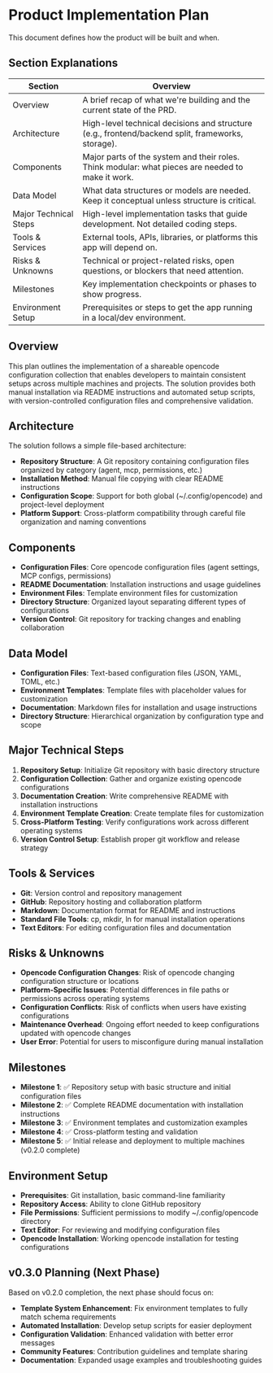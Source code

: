 # Product Implementation Plan
This document defines how the product will be built and when.

## Section Explanations
| Section                  | Overview |
|--------------------------|--------------------------|
| Overview                 | A brief recap of what we're building and the current state of the PRD. |
| Architecture             | High-level technical decisions and structure (e.g., frontend/backend split, frameworks, storage). |
| Components               | Major parts of the system and their roles. Think modular: what pieces are needed to make it work. |
| Data Model               | What data structures or models are needed. Keep it conceptual unless structure is critical. |
| Major Technical Steps    | High-level implementation tasks that guide development. Not detailed coding steps. |
| Tools & Services         | External tools, APIs, libraries, or platforms this app will depend on. |
| Risks & Unknowns         | Technical or project-related risks, open questions, or blockers that need attention. |
| Milestones    | Key implementation checkpoints or phases to show progress. |
| Environment Setup | Prerequisites or steps to get the app running in a local/dev environment. |

## Overview
This plan outlines the implementation of a shareable opencode configuration collection that enables developers to maintain consistent setups across multiple machines and projects. The solution provides both manual installation via README instructions and automated setup scripts, with version-controlled configuration files and comprehensive validation.

## Architecture
The solution follows a simple file-based architecture:
- **Repository Structure**: A Git repository containing configuration files organized by category (agent, mcp, permissions, etc.)
- **Installation Method**: Manual file copying with clear README instructions
- **Configuration Scope**: Support for both global (~/.config/opencode) and project-level deployment
- **Platform Support**: Cross-platform compatibility through careful file organization and naming conventions

## Components
- **Configuration Files**: Core opencode configuration files (agent settings, MCP configs, permissions)
- **README Documentation**: Installation instructions and usage guidelines
- **Environment Files**: Template environment files for customization
- **Directory Structure**: Organized layout separating different types of configurations
- **Version Control**: Git repository for tracking changes and enabling collaboration

## Data Model
- **Configuration Files**: Text-based configuration files (JSON, YAML, TOML, etc.)
- **Environment Templates**: Template files with placeholder values for customization
- **Documentation**: Markdown files for installation and usage instructions
- **Directory Structure**: Hierarchical organization by configuration type and scope

## Major Technical Steps
1. **Repository Setup**: Initialize Git repository with basic directory structure
2. **Configuration Collection**: Gather and organize existing opencode configurations
3. **Documentation Creation**: Write comprehensive README with installation instructions
4. **Environment Template Creation**: Create template files for customization
5. **Cross-Platform Testing**: Verify configurations work across different operating systems
6. **Version Control Setup**: Establish proper git workflow and release strategy

## Tools & Services
- **Git**: Version control and repository management
- **GitHub**: Repository hosting and collaboration platform
- **Markdown**: Documentation format for README and instructions
- **Standard File Tools**: cp, mkdir, ln for manual installation operations
- **Text Editors**: For editing configuration files and documentation

## Risks & Unknowns
- **Opencode Configuration Changes**: Risk of opencode changing configuration structure or locations
- **Platform-Specific Issues**: Potential differences in file paths or permissions across operating systems
- **Configuration Conflicts**: Risk of conflicts when users have existing configurations
- **Maintenance Overhead**: Ongoing effort needed to keep configurations updated with opencode changes
- **User Error**: Potential for users to misconfigure during manual installation

## Milestones
- **Milestone 1**: ✅ Repository setup with basic structure and initial configuration files
- **Milestone 2**: ✅ Complete README documentation with installation instructions
- **Milestone 3**: ✅ Environment templates and customization examples
- **Milestone 4**: ✅ Cross-platform testing and validation
- **Milestone 5**: ✅ Initial release and deployment to multiple machines (v0.2.0 complete)

## Environment Setup
- **Prerequisites**: Git installation, basic command-line familiarity
- **Repository Access**: Ability to clone GitHub repository
- **File Permissions**: Sufficient permissions to modify ~/.config/opencode directory
- **Text Editor**: For reviewing and modifying configuration files
- **Opencode Installation**: Working opencode installation for testing configurations

## v0.3.0 Planning (Next Phase)
Based on v0.2.0 completion, the next phase should focus on:
- **Template System Enhancement**: Fix environment templates to fully match schema requirements
- **Automated Installation**: Develop setup scripts for easier deployment
- **Configuration Validation**: Enhanced validation with better error messages
- **Community Features**: Contribution guidelines and template sharing
- **Documentation**: Expanded usage examples and troubleshooting guides